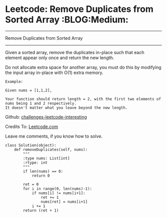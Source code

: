 # Leetcode: Remove Duplicates from Sorted Array     :BLOG:Medium:


---

Remove Duplicates from Sorted Array  

---

Given a sorted array, remove the duplicates in-place such that each element appear only once and return the new length.  

Do not allocate extra space for another array, you must do this by modifying the input array in-place with O(1) extra memory.  

    Example:
    
    Given nums = [1,1,2],
    
    Your function should return length = 2, with the first two elements of nums being 1 and 2 respectively.
    It doesn't matter what you leave beyond the new length.

Github: [challenges-leetcode-interesting](https://github.com/DennyZhang/challenges-leetcode-interesting/tree/master/remove-duplicates-from-sorted-array)  

Credits To: [Leetcode.com](https://leetcode.com/problems/remove-duplicates-from-sorted-array/description/)  

Leave me comments, if you know how to solve.  

    class Solution(object):
        def removeDuplicates(self, nums):
            """
            :type nums: List[int]
            :rtype: int
            """
            if len(nums) == 0:
                return 0
    
            ret = 0
            for i in range(0, len(nums)-1):
                if nums[i] != nums[i+1]:
                    ret += 1
                    nums[ret] = nums[i+1]
                i += 1
            return (ret + 1)